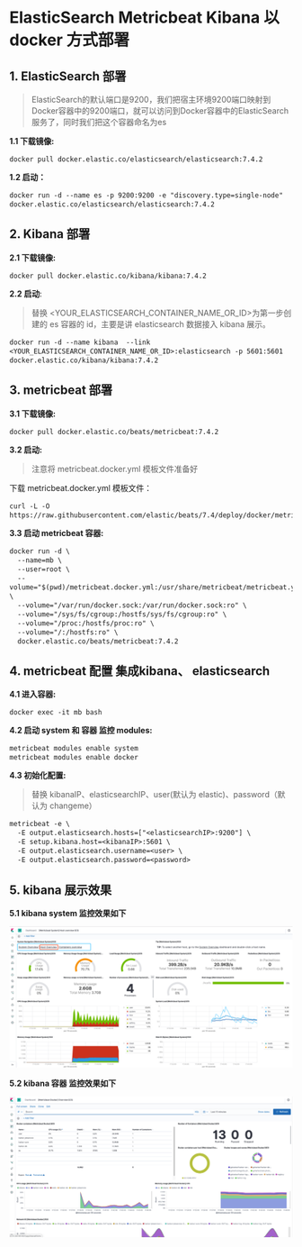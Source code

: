 # ElasticSearch Metricbeat Kibana 以 docker 方式部署

## 1. ElasticSearch 部署
> ElasticSearch的默认端口是9200，我们把宿主环境9200端口映射到Docker容器中的9200端口，就可以访问到Docker容器中的ElasticSearch服务了，同时我们把这个容器命名为es


**1.1 下载镜像:**

```aidl
docker pull docker.elastic.co/elasticsearch/elasticsearch:7.4.2
```

**1.2 启动：**
```aidl
docker run -d --name es -p 9200:9200 -e "discovery.type=single-node" docker.elastic.co/elasticsearch/elasticsearch:7.4.2
```

## 2. Kibana 部署

**2.1 下载镜像:**

```aidl
docker pull docker.elastic.co/kibana/kibana:7.4.2
```

**2.2 启动**:

> 替换 <YOUR_ELASTICSEARCH_CONTAINER_NAME_OR_ID>为第一步创建的 es 容器的 id，主要是讲 elasticsearch 数据接入 kibana 展示。

```aidl
docker run -d --name kibana  --link <YOUR_ELASTICSEARCH_CONTAINER_NAME_OR_ID>:elasticsearch -p 5601:5601 docker.elastic.co/kibana/kibana:7.4.2
```



## 3. metricbeat 部署 

**3.1 下载镜像:**
```
docker pull docker.elastic.co/beats/metricbeat:7.4.2
```

**3.2 启动:**
> 注意将 metricbeat.docker.yml 模板文件准备好

下载 metricbeat.docker.yml 模板文件：
```aidl
curl -L -O https://raw.githubusercontent.com/elastic/beats/7.4/deploy/docker/metricbeat.docker.yml
```

**3.3 启动 metricbeat 容器:**

```aidl
docker run -d \
  --name=mb \
  --user=root \
  --volume="$(pwd)/metricbeat.docker.yml:/usr/share/metricbeat/metricbeat.yml:ro" \
  --volume="/var/run/docker.sock:/var/run/docker.sock:ro" \
  --volume="/sys/fs/cgroup:/hostfs/sys/fs/cgroup:ro" \
  --volume="/proc:/hostfs/proc:ro" \
  --volume="/:/hostfs:ro" \
  docker.elastic.co/beats/metricbeat:7.4.2
```



## 4. metricbeat 配置 集成kibana、 elasticsearch

**4.1 进入容器:**
```aidl
docker exec -it mb bash
```

**4.2 启动 system 和 容器 监控 modules:**

```aidl
metricbeat modules enable system
metricbeat modules enable docker

```

**4.3 初始化配置:**
> 替换 kibanaIP、elasticsearchIP、user(默认为 elastic)、password（默认为 changeme）

```aidl
metricbeat -e \
  -E output.elasticsearch.hosts=["<elasticsearchIP>:9200"] \
  -E setup.kibana.host=<kibanaIP>:5601 \
  -E output.elasticsearch.username=<user> \
  -E output.elasticsearch.password=<password>
```


## 5. kibana 展示效果

**5.1 kibana system 监控效果如下**

![image](https://github.com/xiliangMa/xiliangMa.github.io/blob/master/images/kibana-system-001.png) 


**5.2 kibana 容器 监控效果如下**

![image](https://github.com/xiliangMa/xiliangMa.github.io/blob/master/images/kibana-docker-001.png) 
